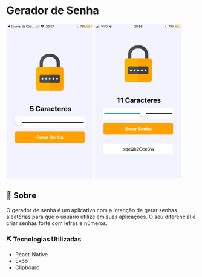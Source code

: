 # Gerador de Senha


<p>
 <img src="./src/assets/geradorSenha.jpeg" width="230"  >
  <img src="./src/assets/geradoSenha.jpeg"  width="230">
</p>


## 📃 Sobre
 O gerador de senha é um aplicativo com a intenção de gerar senhas aleatórias para que o usuário utilize em suas aplicações. O seu diferencial é criar senhas forte com letras e números.


### ⛏️ Tecnologias Utilizadas

* React-Native
* Expo
* Clipboard